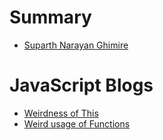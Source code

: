 # Summary

- [Suparth Narayan Ghimire](./suparthghimire.md)

# JavaScript Blogs

- [Weirdness of This](./blogs/This.md)
- [Weird usage of Functions](./blogs/Functional_Programming.md)
